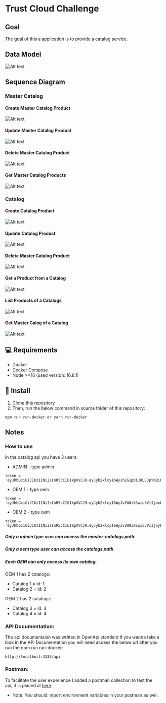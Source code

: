 # Trust Cloud Challenge

## Goal
The goal of this a application is to provide a catalog service.

## Data Model
![Alt text](./diagrams/ER/mer.svg)

## Sequence Diagram

### Master Catalog
#### Create Master Catalog Product
![Alt text](./diagrams/sequence/create-master-catalog.svg)
#### Update Master Catalog Product
![Alt text](./diagrams/sequence/update-master-catalog.svg)
#### Delete Master Catalog Product
![Alt text](./diagrams/sequence/delete-master-catalog.svg)
#### Get Master Catalog Products
![Alt text](./diagrams/sequence/get-master-catalog-from-catalog-product.svg)

### Catalog
#### Create Catalog Product
![Alt text](./diagrams/sequence/create-catalog-product.svg)
#### Update Catalog Product
![Alt text](./diagrams/sequence/update-catalog-product.svg)
#### Delete Master Catalog Product
![Alt text](./diagrams/sequence/delete-catalog-product.svg)
#### Get a Product from a Catalog
![Alt text](./diagrams/sequence/get-product-from-a-catalog.svg)
#### List Products of a Catalogs
![Alt text](./diagrams/sequence/find-all-products-of-a-catalog.svg)
#### Get Master Calog of a Catalog
![Alt text](./diagrams/sequence/find-master-catalog.svg)

## 💻 Requirements

- Docker
- Docker Compose
- Node >=16 (used version: 16.8.1)

## 🚀 Install

1. Clone this repository
2. Then, run the below command in source folder of this repository:
```shell
npm run run-docker or yarn run-docker
```

## Notes

### How to use 
In the catalog api you have 3 users:
- ADMIN - type admin
```
token = 'eyJhbGciOiJIUzI1NiIsInR5cCI6IkpXVCJ9.eyJyb2xlcyI6WyJhZG1pbiJdLCJpYXQiOjE2NzkyNjAxODUsImV4cCI6MTk5NDgzNjE4NX0.hFb85vJ2QnqQO8vtV6kZa6V9ANQ6PM8ofk4DkOJNGhE'
```
- OEM 1 - type oem
```
token = 'eyJhbGciOiJIUzI1NiIsInR5cCI6IkpXVCJ9.eyJyb2xlcyI6WyJvZW0iXSwic3ViIjoxLCJpYXQiOjE2NzkyNjAzMDIsImV4cCI6MTk5NDgzNjMwMn0.DGz5cgijCUTgwCO4NOrMom7L49zXEBTJkqGi2zHgBIs'
```
- OEM 2 - type oem
```
token = 'eyJhbGciOiJIUzI1NiIsInR5cCI6IkpXVCJ9.eyJyb2xlcyI6WyJvZW0iXSwic3ViIjoyLCJpYXQiOjE2NzkyNjA0NjQsImV4cCI6MTk5NDgzNjQ2NH0.R7nwhv9Jk_NBGFlExatkcRdNN0cx0snY_NHMCCMbPYg'
```

##### Only a admin type user can access the master-catalogs path.
##### Only a oem type user can access the catalogs path.
##### Each OEM can only access its own catalog.

OEM 1 has 2 catalogs:
- Catalog 1 = id: 1
- Catalog 2 = id: 2

OEM 2 has 2 catalogs:
- Catalog 3 = id: 3
- Catalog 4 = id: 4



### API Documentation:
The api documentaion was written in OpenApi standard if you wanna take a look in the API Documentation you will need access the below url after you run the npm run run-docker:
```
http://localhost:3333/api
```

### Postman:
To facilitate the user experience I added a postman collection to test the api, it is placed at [here](./postman/).
- Note: You should import environment variables in your postman as well.
